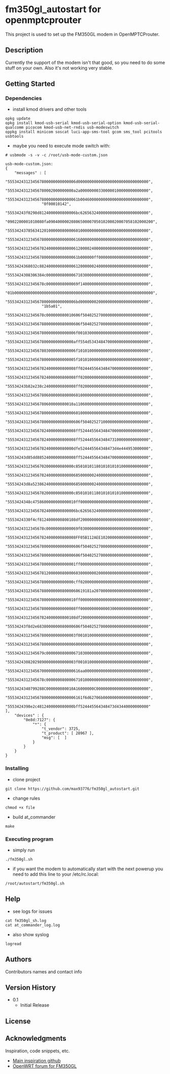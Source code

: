 # fm350gl_autostart for openmptcprouter 

This project is used to set up the FM350GL modem in OpenMPTCProuter.

## Description

Currently the support of the modem isn't that good, so you need to do some stuff on your own. Also it's not working very stable.

## Getting Started

### Dependencies
* install kmod drivers and other tools
```
opkg update
opkg install kmod-usb-serial kmod-usb-serial-option kmod-usb-serial-qualcomm picocom kmod-usb-net-rndis usb-modeswitch
oppkg install minicom soscat luci-app-sms-tool gcom sms_tool pcitools usbtools
```
* maybe you need to execute mode switch with:
```
# usbmode -s -v -c /root/usb-mode-custom.json

usb-mode-custom.json:
{
	"messages" : [
                "555342431234567800000000000006d0000000000000000000000000000000",
                "55534243123456780002000000000a2a000000003300000100000000000000",
                "5553424312345678000000000000061b004600000000000000000000000000",
                "0f00010142",
                "55534243f0298d8124000000800006bc626563240000000000000000000000",
                "0902200001010080fa0904000002080650000705010200020007058102000200",
                "55534243785634120100000080000601000000000000000000000000000000",
                "55534243123456780000000000000616000000000000000000000000000000",
                "55534243123456782400000080000612000024000000000000000000000000",
                "5553424312345678000000000000061b000000ff0000000000000000000000",
                "5553424368032c882400000080000612000000240000000000000000000000",
                "5553424308306384c000000080000671030000000000000000000000000000",
                "5553424312345678c00000008000069f140000000000000000000000000000",
                "01b0000000000000000000000000000000000000000000000000000000000000",
                "555342431234567800000000000006bd000000020000000000000000000000",
                "1b5a01",
                "5553424312345678c000000080010606f50402527000000000000000000000",
                "55534243123456788000000080000606f50402527000000000000000000000",
                "555342431234567800000000000006f0010300000000000000000000000000",
                "55534243123456780000000000000aff554d53434847000000000000000000",
                "555342431234567803000000800006f1010100000000000000000000000000",
                "555342431234567800000000000005f1010100000000000000000000000000",
                "555342431234567824000000800008ff024445564348470000000000000000",
                "555342431234567824000000800008ff020000000000000000000000000000",
                "55534243b82e238c24000000800008ff020000000000000000000000000000",
                "55534243123456780600000080000601000000000000000000000000000000",
                "55534243123456780600000080010a11060000000000000000000000000000",
                "55534243123456780000000000000601000000000000000000000000000000",
                "55534243123456780000000080000606f50402527100000000000000000000",
                "555342431234567824000000800008ff524445564348470000000000000000",
                "555342431234567824000000800008ff524445564348473100000000000000",
                "55534243123456782400000080000dfe524445564348473d4e444953000000",
                "55534243d85dd88524000000800008ff524445564348470000000000000000",
                "55534243123456702000000080000c85010101180101010101000000000000",
                "55534243123456782400000080000685000000240000000000000000000000",
                "55534243d8a523862400000080000685000000240000000000000000000000",
                "55534243123456782000000080000c85010101180101010101000000000000",
                "5553424348c4758600000000000010ff000000000000000000000000000000",
                "555342431234567824000000800006bc626563240000000000000000000000",
                "5553424330f4cf8124000000800108df200000000000000000000000000000",
                "5553424312345678c00000008000069f030000000000000000000000000000",
                "555342431234567824000000800008FF05B112AEE102000000000000000000",
                "55534243123456780000000000000606f50402527000000000000000000000",
                "55534243123456780000000080000606f50402527000000000000000000000",
                "555342431234567800000000000001ff000000000000000000000000000000",
                "55534243123456781200000080000603000000020000000000000000000000",
                "55534243123456780000000000000cff020000000000000000000000000000",
                "5553424312345678800000008000060619181a207000000000000000000000",
                "555342431234567800000000000010ff000000000000000000000000000000",
                "555342431234567800000000000008ff000000000000030000000000000000",
                "555342431234567824000000800108df200000000000000000000000000000",
                "55534243f8d2e6838000000080000606f50402527000000000000000000000",
                "555342431234567800000000000003f0010100000000000000000000000000",
                "55534243123456780000000000000600000000000000000000000000000000",
                "5553424312345679c000000080000671030000000000000000000000000000",
                "555342430820298900000000000003f0010100000000000000000000000000",
                "55534243123456700000000000000616aa0000000000000000000000000000",
                "5553424312345678c000000080000671010000000000000000000000000000",
                "5553424340799288C000000080010A16000000C00000000000000000000000",
                "555342431234567800000000000006161f6d62706b00000000000000000000",
                "5553424398e2c4812400000080000bff524445564348473d43440000000000"
],
	"devices" : {
		"0e8d:7127": {
			"*": {
				"t_vendor": 3725,
				"t_product": [ 28967 ],
				"msg": [  ]
			}
		}
	}
}
```

### Installing

* clone project
```
git clone https://github.com/max93776/fm350gl_autostart.git
```
* change rules
```
chmod +x file
```
* build at_commander
```
make
```
### Executing program

* simply run 
```
./fm350gl.sh
```
* if you want the modem to automatically start with the next powerup you need to add this line to your /etc/rc.local:
```
/root/autostart/fm350gl.sh
```

## Help

* see logs for issues
```
cat fm350gl_sh.log
cat at_commander_log.log
```
* also show syslog
```
logread
```

## Authors

Contributors names and contact info

## Version History

* 0.1
    * Initial Release

## License


## Acknowledgments

Inspiration, code snippets, etc.
* [Main inspiration github](https://github.com/drozdi70/bananapi_bpir4/blob/main/openwrt_fibocom.txt)
* [OpenWRT forum for FM350GL](https://forum.openwrt.org/t/fibocom-fm350-gl-support/142682/289)
